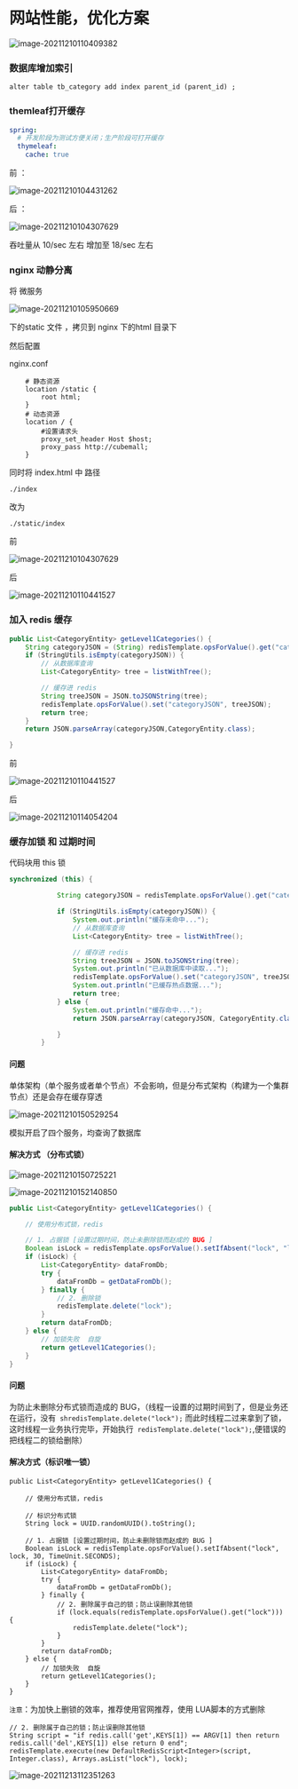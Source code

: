 # 网站性能，优化方案

![image-20211210110409382](C:\Users\96217\AppData\Roaming\Typora\typora-user-images\image-20211210110409382.png)

### 数据库增加索引 

```shell
alter table tb_category add index parent_id (parent_id) ;
```
### themleaf打开缓存

```yaml
spring:
  # 开发阶段为测试方便关闭；生产阶段可打开缓存
  thymeleaf:
    cache: true
```
前 ：

![image-20211210104431262](C:\Users\96217\AppData\Roaming\Typora\typora-user-images\image-20211210104431262.png)

后 ：



![image-20211210104307629](C:\Users\96217\AppData\Roaming\Typora\typora-user-images\image-20211210104307629.png)

吞吐量从 10/sec 左右   增加至   18/sec 左右



### nginx 动静分离

将 微服务

![image-20211210105950669](C:\Users\96217\AppData\Roaming\Typora\typora-user-images\image-20211210105950669.png)

下的static 文件 ，拷贝到 nginx 下的html 目录下

然后配置

nginx.conf 

```shell
    # 静态资源
    location /static {
        root html;
    }
    # 动态资源
    location / {
        #设置请求头
        proxy_set_header Host $host;     
        proxy_pass http://cubemall;
    }
```


同时将 index.html 中 路径  

`./index`

改为

`./static/index`

前

![image-20211210104307629](C:\Users\96217\AppData\Roaming\Typora\typora-user-images\image-20211210104307629.png)



后

![image-20211210110441527](C:\Users\96217\AppData\Roaming\Typora\typora-user-images\image-20211210110441527.png)





### 加入 redis 缓存



```java
public List<CategoryEntity> getLevel1Categories() {
    String categoryJSON = (String) redisTemplate.opsForValue().get("categoryJSON");
    if (StringUtils.isEmpty(categoryJSON)) {
        // 从数据库查询
        List<CategoryEntity> tree = listWithTree();

        // 缓存进 redis
        String treeJSON = JSON.toJSONString(tree);
        redisTemplate.opsForValue().set("categoryJSON", treeJSON);
        return tree;
    }
    return JSON.parseArray(categoryJSON,CategoryEntity.class);

}
```



前

![image-20211210110441527](C:\Users\96217\AppData\Roaming\Typora\typora-user-images\image-20211210110441527.png)

后

![image-20211210114054204](C:\Users\96217\AppData\Roaming\Typora\typora-user-images\image-20211210114054204.png)



### 缓存加锁 和 过期时间

代码块用 this 锁

```java
synchronized (this) {

            String categoryJSON = redisTemplate.opsForValue().get("categoryJSON"); // 从缓存中读

            if (StringUtils.isEmpty(categoryJSON)) {
                System.out.println("缓存未命中...");
                // 从数据库查询
                List<CategoryEntity> tree = listWithTree();

                // 缓存进 redis
                String treeJSON = JSON.toJSONString(tree);
                System.out.println("已从数据库中读取...");
                redisTemplate.opsForValue().set("categoryJSON", treeJSON, 1 , TimeUnit.DAYS);
                System.out.println("已缓存热点数据...");
                return tree;
            } else {
                System.out.println("缓存命中...");
                return JSON.parseArray(categoryJSON, CategoryEntity.class);

            }
        }
```



#### 问题

单体架构（单个服务或者单个节点）不会影响，但是分布式架构（构建为一个集群节点）还是会存在缓存穿透

![image-20211210150529254](C:\Users\96217\AppData\Roaming\Typora\typora-user-images\image-20211210150529254.png)

模拟开启了四个服务，均查询了数据库

#### 解决方式 （分布式锁）

![image-20211210150725221](C:\Users\96217\AppData\Roaming\Typora\typora-user-images\image-20211210150725221.png)





![image-20211210152140850](C:\Users\96217\AppData\Roaming\Typora\typora-user-images\image-20211210152140850.png)

```java
public List<CategoryEntity> getLevel1Categories() {

    // 使用分布式锁，redis

    // 1. 占据锁 [设置过期时间，防止未删除锁而赵成的 BUG ]
    Boolean isLock = redisTemplate.opsForValue().setIfAbsent("lock", "lock", 30, TimeUnit.SECONDS);
    if (isLock) {
        List<CategoryEntity> dataFromDb;
        try {
            dataFromDb = getDataFromDb();
        } finally {
            // 2. 删除锁
            redisTemplate.delete("lock");
        }
        return dataFromDb;
    } else {
        // 加锁失败  自旋
        return getLevel1Categories();
    }
}
```

#### 问题 

为防止未删除分布式锁而造成的 BUG，（线程一设置的过期时间到了，但是业务还在运行，没有` shredisTemplate.delete("lock");` 而此时线程二过来拿到了锁，这时线程一业务执行完毕，开始执行` redisTemplate.delete("lock");`,便错误的把线程二的锁给删除）

#### 解决方式（标识唯一锁） 

```
public List<CategoryEntity> getLevel1Categories() {

    // 使用分布式锁，redis

    // 标识分布式锁
    String lock = UUID.randomUUID().toString();

    // 1. 占据锁 [设置过期时间，防止未删除锁而赵成的 BUG ]
    Boolean isLock = redisTemplate.opsForValue().setIfAbsent("lock", lock, 30, TimeUnit.SECONDS);
    if (isLock) {
        List<CategoryEntity> dataFromDb;
        try {
            dataFromDb = getDataFromDb();
        } finally {
            // 2. 删除属于自己的锁；防止误删除其他锁
            if (lock.equals(redisTemplate.opsForValue().get("lock"))) {
                redisTemplate.delete("lock");
            }
        }
        return dataFromDb;
    } else {
        // 加锁失败  自旋
        return getLevel1Categories();
    }
}
```

`注意`：为加快上删锁的效率，推荐使用官网推荐，使用 LUA脚本的方式删除

```
// 2. 删除属于自己的锁；防止误删除其他锁
String script = "if redis.call('get',KEYS[1]) == ARGV[1] then return redis.call('del',KEYS[1]) else return 0 end";
redisTemplate.execute(new DefaultRedisScript<Integer>(script, Integer.class), Arrays.asList("lock"), lock);
```



![image-20211213112351263](C:\Users\96217\AppData\Roaming\Typora\typora-user-images\image-20211213112351263.png)


